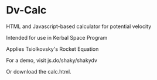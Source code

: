 # Dv-Calc
HTML and Javascript-based calculator for potential velocity 

Intended for use in Kerbal Space Program 

Applies Tsiolkovsky's Rocket Equation

For a demo, visit js.do/shaky/shakydv

Or download the calc.html.

